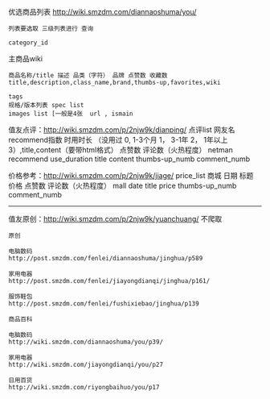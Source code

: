 

优选商品列表 http://wiki.smzdm.com/diannaoshuma/you/

    列表要选取 三级列表进行 查询

    category_id



主商品wiki

    商品名称/title 描述 品类（字符） 品牌 点赞数 收藏数
    title,description,class_name,brand,thumbs-up,favorites,wiki

    tags
    规格/版本列表 spec list
    images list [一般是4张  url , ismain

值友点评：http://wiki.smzdm.com/p/2njw9k/dianping/
    点评list
    网友名 recommend指数 时用时长 （没用过 0, 1-3个月 1， 3-1年 2， 1年以上 3）,title,content（要带html格式） 点赞数 评论数（火热程度）
    netman  recommend use_duration title content thumbs-up_numb comment_numb

价格参考：http://wiki.smzdm.com/p/2njw9k/jiage/
    price_list
    商城 日期 标题 价格 点赞数 评论数（火热程度）
    mall date title price thumbs-up_numb comment_numb

----------------------------------------------------------------------

值友原创：http://wiki.smzdm.com/p/2njw9k/yuanchuang/
    不爬取

    原创

    电脑数码
    http://post.smzdm.com/fenlei/diannaoshuma/jinghua/p589

    家用电器
    http://post.smzdm.com/fenlei/jiayongdianqi/jinghua/p161/

    服饰鞋包
    http://post.smzdm.com/fenlei/fushixiebao/jinghua/p139

    商品百科

    电脑数码
    http://wiki.smzdm.com/diannaoshuma/you/p39/

    家用电器
    http://wiki.smzdm.com/jiayongdianqi/you/p27

    日用百货
    http://wiki.smzdm.com/riyongbaihuo/you/p17
